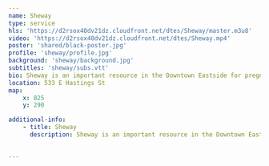 ```yaml
---
name: Sheway
type: service
hls: 'https://d2rsox40dv21dz.cloudfront.net/dtes/Sheway/master.m3u8'
video: 'https://d2rsox40dv21dz.cloudfront.net/dtes/Sheway.mp4'
poster: 'shared/black-poster.jpg'
profile: 'sheway/profile.jpg'
background: 'sheway/background.jpg'
subtitles: 'sheway/subs.vtt'
bio: Sheway is an important resource in the Downtown Eastside for pregnant women and new moms who are struggling with substance use. Clients can access medical care, counselling, baby care, parenting support, First Nations support services, community referrals and advocacy.
location: 533 E Hastings St
map:
    x: 825
    y: 290

additional-info: 
    - title: Sheway
      description: Sheway is an important resource in the Downtown Eastside for pregnant women and new moms who are struggling with substance use. Clients can access medical care, counselling, baby care, parenting support, First Nations support services, community referrals and advocacy.
    

---
```

